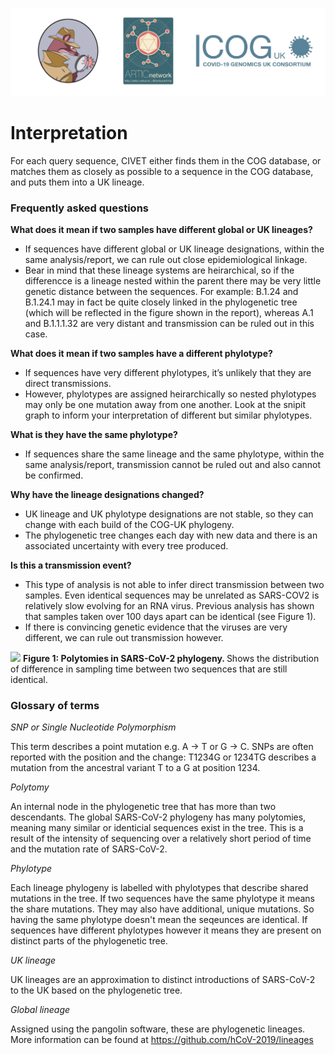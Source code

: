 ![](./doc_figures/website_header.png)

# Interpretation


For each query sequence, CIVET either finds them in the COG database, or matches them as closely as possible to a sequence in the COG database, and puts them into a UK lineage.

### Frequently asked questions


 <strong>What does it mean if two samples have different global or UK lineages?</strong>
 - If sequences have different global or UK lineage designations, within the same analysis/report, we can rule out close epidemiological linkage.
 - Bear in mind that these lineage systems are heirarchical, so if the differencce is a lineage nested within the parent there may be very little genetic distance between the sequences. For example: B.1.24 and B.1.24.1 may in fact be quite closely linked in the phylogenetic tree (which will be reflected in the figure shown in the report), whereas A.1 and B.1.1.1.32 are very distant and transmission can be ruled out in this case.

<strong>What does it mean if two samples have a different phylotype?</strong>
 - If sequences have very different phylotypes, it’s unlikely that they are direct transmissions. 
 - However, phylotypes are assigned heirarchically so nested phylotypes may only be one mutation away from one another. Look at the snipit graph to inform your interpretation of different but similar phylotypes.

 <strong>What is they have the same phylotype?</strong>
 - If sequences share the same lineage and the same phylotype, within the same analysis/report, transmission cannot be ruled out and also cannot be confirmed.


 <strong>Why have the lineage designations changed?</strong>
 - UK lineage and UK phylotype designations are not stable, so they can change with each build of the COG-UK phylogeny. 
 - The phylogenetic tree changes each day with new data and there is an associated uncertainty with every tree produced. 

 <strong>Is this a transmission event?</strong>
 - This type of analysis is not able to infer direct transmission between two samples. Even identical sequences may be unrelated as SARS-COV2 is relatively slow evolving for an RNA virus. Previous analysis has shown that samples taken over 100 days apart can be identical (see Figure 1). 
 - If there is convincing genetic evidence that the viruses are very different, we can rule out transmission however. 

![](doc_figures/polytomies.png)
<strong>Figure 1: Polytomies in SARS-CoV-2 phylogeny. </strong> Shows the distribution of difference in sampling time between two sequences that are still identical.

### Glossary of terms

*SNP or Single Nucleotide Polymorphism*

This term describes a point mutation e.g. A -> T or G -> C. SNPs are often reported with the position and the change: T1234G or 1234TG describes a mutation from the ancestral variant T to a G at position 1234.   

*Polytomy*

An internal node in the phylogenetic tree that has more than two descendants. The global SARS-CoV-2 phylogeny has many polytomies, meaning many similar or identicial sequences exist in the tree. This is a result of the intensity of sequencing over a relatively short period of time and the mutation rate of SARS-CoV-2.  

*Phylotype* 

Each lineage phylogeny is labelled with phylotypes that describe shared mutations in the tree. If two sequences have the same phylotype it means the share mutations. They may also have additional, unique mutations. So having the same phylotype doesn't mean the seqeunces are identical. If sequences have different phylotypes however it means they are present on distinct parts of the phylogenetic tree.

*UK lineage* 

UK lineages are an approximation to distinct introductions of SARS-CoV-2 to the UK based on the phylogenetic tree.

*Global lineage* 

Assigned using the pangolin software, these are phylogenetic lineages. More information can be found at https://github.com/hCoV-2019/lineages